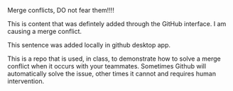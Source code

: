 Merge conflicts, DO not fear them!!!!

This is content that was defintely added through the GitHub interface. I am causing a merge conflict.

This sentence was added locally in github desktop app.

This is a repo that is used, in class, to demonstrate how to solve a merge conflict when it occurs with your teammates. Sometimes Github will automatically solve the issue, other times it cannot and requires human intervention.

